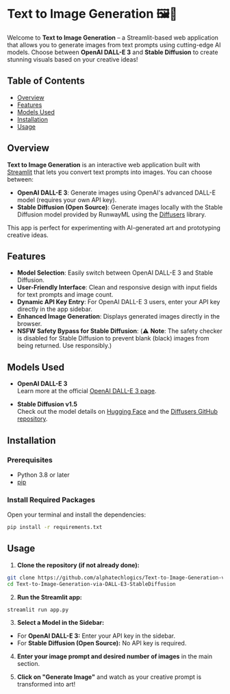 # Text to Image Generation 🖼️🚀

Welcome to **Text to Image Generation** – a Streamlit-based web application that allows you to generate images from text prompts using cutting-edge AI models. Choose between **OpenAI DALL-E 3** and **Stable Diffusion** to create stunning visuals based on your creative ideas!

## Table of Contents

- [Overview](#overview)
- [Features](#features)
- [Models Used](#models-used)
- [Installation](#installation)
- [Usage](#usage)

## Overview

**Text to Image Generation** is an interactive web application built with [Streamlit](https://streamlit.io/) that lets you convert text prompts into images. You can choose between:

- **OpenAI DALL-E 3**: Generate images using OpenAI's advanced DALL-E model (requires your own API key).
- **Stable Diffusion (Open Source)**: Generate images locally with the Stable Diffusion model provided by RunwayML using the [Diffusers](https://github.com/huggingface/diffusers) library.

This app is perfect for experimenting with AI-generated art and prototyping creative ideas.

## Features

- **Model Selection**: Easily switch between OpenAI DALL-E 3 and Stable Diffusion.
- **User-Friendly Interface**: Clean and responsive design with input fields for text prompts and image count.
- **Dynamic API Key Entry**: For OpenAI DALL-E 3 users, enter your API key directly in the app sidebar.
- **Enhanced Image Generation**: Displays generated images directly in the browser.
- **NSFW Safety Bypass for Stable Diffusion**: (⚠️ **Note**: The safety checker is disabled for Stable Diffusion to prevent blank (black) images from being returned. Use responsibly.)

## Models Used

- **OpenAI DALL-E 3**  
  Learn more at the official [OpenAI DALL-E 3 page](https://openai.com/dall-e-3).

- **Stable Diffusion v1.5**  
  Check out the model details on [Hugging Face](https://huggingface.co/stable-diffusion-v1-5/stable-diffusion-v1-5) and the [Diffusers GitHub repository](https://github.com/huggingface/diffusers).

## Installation

### Prerequisites

- Python 3.8 or later
- [pip](https://pip.pypa.io/en/stable/)

### Install Required Packages

Open your terminal and install the dependencies:

```bash
pip install -r requirements.txt
```

## Usage

1. **Clone the repository (if not already done):**

```bash
git clone https://github.com/alphatechlogics/Text-to-Image-Generation-via-DALL-E3-StableDiffusion.git
cd Text-to-Image-Generation-via-DALL-E3-StableDiffusion
```

2. **Run the Streamlit app:**

```bash
streamlit run app.py
```

3. **Select a Model in the Sidebar:**

- For **OpenAI DALL-E 3:** Enter your API key in the sidebar.
- For **Stable Diffusion (Open Source):** No API key is required.

4. **Enter your image prompt and desired number of images** in the main section.

5. **Click on "Generate Image"** and watch as your creative prompt is transformed into art!
